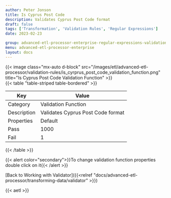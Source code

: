 ```yaml
---
author: Peter Jonson
title: Is Cyprus Post Code
description: Validates Cyprus Post Code format
draft: false
tags: ['Transformation', 'Validation Rules', 'Regular Expressions']
date: 2023-02-23

group: advanced-etl-processor-enterprise-regular-expressions-validation
menu: advanced-etl-processor-enterprise
layout: docs
---
```


{{< image class="mx-auto d-block"  src="/images/etl/advanced-etl-processor/validation-rules/is_cyrprus_post_code_validation_function.png" title="Is Cyprus Post Code Validation Function" >}}
\
{{< table "table-striped table-bordered" >}}

| Key         | Value                             |
| ----------- | --------------------------------- |
| Category    | Validation Function               |
| Description | Validates Cyprus Post Code format |
| Properties  | Default                           |
| Pass        | 1000                              |
| Fail        | 1                                 |

{{< /table >}}

{{< alert color="secondary">}}To change validation function properties double click on it{{< /alert >}}

[Back to Working with Validator]({{<relref "docs/advanced-etl-processor/transforming-data/validator" >}})

{{< aetl >}}
